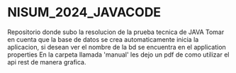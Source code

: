 # NISUM_2024_JAVACODE
Repositorio donde subo la resolucion de la prueba tecnica de JAVA
Tomar en cuenta que la base de datos se crea automaticamente inicia la aplicacion, si desean ver el nombre de la bd se encuentra en el application properties
En la carpeta llamada 'manual' les dejo un pdf de como utilizar el api rest de manera grafica.

